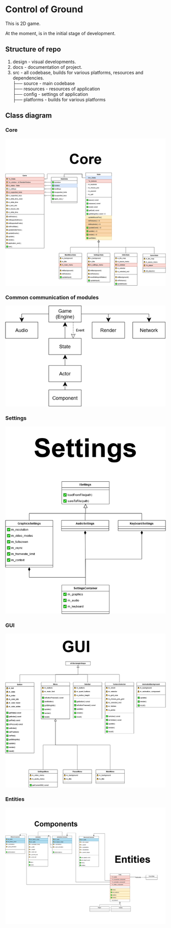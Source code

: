 # Control of Ground

This is 2D game.

At the moment, is in the initial stage of development.

## Structure of repo

1. design - visual developments.
2. docs - documentation of project.
3. src - all codebase, builds for various platforms, resources and dependencies.<br>
    ├── source - main codebase<br>
    ├── resources - resources of application<br>
    ├── config - settings of application<br>
    ├── platforms - builds for various platforms<br>

## Class diagram

### Core
![Core](https://github.com/Kalashnikov-Ivan/Control_Of_Ground/blob/dev/docs/Architecture/Core.png)

### Common communication of modules
![Communication](https://github.com/Kalashnikov-Ivan/Control_Of_Ground/blob/dev/docs/Architecture/Communication.png)

### Settings
![Settings](https://github.com/Kalashnikov-Ivan/Control_Of_Ground/blob/dev/docs/Architecture/Settings.png)

### GUI
![GUI](https://github.com/Kalashnikov-Ivan/Control_Of_Ground/blob/dev/docs/Architecture/GUI.png)

### Entities
![Entities](https://github.com/Kalashnikov-Ivan/Control_Of_Ground/blob/dev/docs/Architecture/Entities.png)